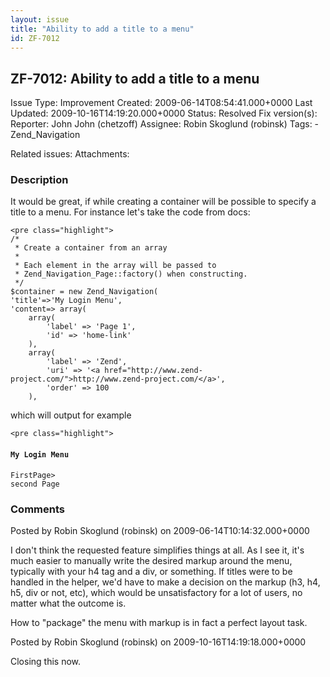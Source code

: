 ```yaml
---
layout: issue
title: "Ability to add a title to a menu"
id: ZF-7012
---
```


ZF-7012: Ability to add a title to a menu
-----------------------------------------

 Issue Type: Improvement Created: 2009-06-14T08:54:41.000+0000 Last Updated: 2009-10-16T14:19:20.000+0000 Status: Resolved Fix version(s): 
 Reporter:  John John (chetzoff)  Assignee:  Robin Skoglund (robinsk)  Tags: - Zend\_Navigation
 
 Related issues: 
 Attachments: 
### Description

It would be great, if while creating a container will be possible to specify a title to a menu. For instance let's take the code from docs:

 
    <pre class="highlight"> 
    /*
     * Create a container from an array
     *
     * Each element in the array will be passed to
     * Zend_Navigation_Page::factory() when constructing.
     */
    $container = new Zend_Navigation(
    'title'=>'My Login Menu',
    'content=> array(
        array(
            'label' => 'Page 1',
            'id' => 'home-link'
        ),
        array(
            'label' => 'Zend',
            'uri' => '<a href="http://www.zend-project.com/">http://www.zend-project.com/</a>',
            'order' => 100
        ),


which will output for example

 
    <pre class="highlight">


#### `My Login Menu`


    FirstPage>
    second Page

 

 

### Comments

Posted by Robin Skoglund (robinsk) on 2009-06-14T10:14:32.000+0000

I don't think the requested feature simplifies things at all. As I see it, it's much easier to manually write the desired markup around the menu, typically with your h4 tag and a div, or something. If titles were to be handled in the helper, we'd have to make a decision on the markup (h3, h4, h5, div or not, etc), which would be unsatisfactory for a lot of users, no matter what the outcome is.

How to "package" the menu with markup is in fact a perfect layout task.

 

 

Posted by Robin Skoglund (robinsk) on 2009-10-16T14:19:18.000+0000

Closing this now.

 

 